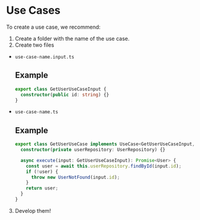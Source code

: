 # Use Cases

To create a use case, we recommend:

1. Create a folder with the name of the use case.
2. Create two files

- `use-case-name.input.ts`

  ## Example

  ```ts
  export class GetUserUseCaseInput {
    constructor(public id: string) {}
  }
  ```

- `use-case-name.ts`

  ## Example

  ```ts
  export class GetUserUseCase implements UseCase<GetUserUseCaseInput, User> {
    constructor(private userRepository: UserRepository) {}

    async execute(input: GetUserUseCaseInput): Promise<User> {
      const user = await this.userRepository.findById(input.id);
      if (!user) {
        throw new UserNotFound(input.id);
      }
      return user;
    }
  }
  ```

3. Develop them!
